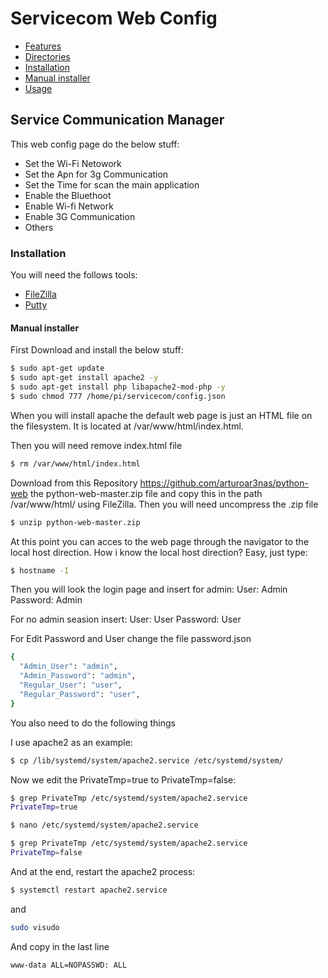 # Servicecom Web Config

- [Features](#Usage)
- [Directories](#Usage)
- [Installation](#Usage)
- [Manual installer](#Usage)
- [Usage](#Usage)

## Service Communication Manager
This web config page do the below stuff:
- Set the Wi-Fi Netowork
- Set the Apn for 3g Communication
- Set the Time for scan the main application
- Enable the Bluethoot
- Enable Wi-fi Network
- Enable 3G Communication
- Others

### Installation

You will need the follows tools:

- [FileZilla](https://filezilla-project.org/)
- [Putty](https://putty.org/)

#### Manual installer

First Download and install the below stuff:
```sh
$ sudo apt-get update
$ sudo apt-get install apache2 -y
$ sudo apt-get install php libapache2-mod-php -y
$ sudo chmod 777 /home/pi/servicecom/config.json
```
When you will install apache the default web page is just an HTML file on the filesystem. It is located at  /var/www/html/index.html.

Then you will need remove index.html file 
```sh
$ rm /var/www/html/index.html
```
Download from this Repository https://github.com/arturoar3nas/python-web
the python-web-master.zip file and copy this in the path /var/www/html/ using
FileZilla.
Then you will need uncompress the .zip file 
```sh
$ unzip python-web-master.zip
```
At this point you can acces to the web page through the navigator to the local host direction.
How i know the local host direction? Easy, just type:
```sh
$ hostname -I
```
Then you will look the login page and insert for admin:
User: Admin
Password: Admin

For no admin seasion insert:
User: User
Password: User

For Edit Password and User change the file password.json
```sh
{
  "Admin_User": "admin",
  "Admin_Password": "admin",
  "Regular_User": "user",
  "Regular_Password": "user",
}
```
You also need to do the following things

I use apache2 as an example:
```sh
$ cp /lib/systemd/system/apache2.service /etc/systemd/system/
```
Now we edit the PrivateTmp=true to PrivateTmp=false:
```sh
$ grep PrivateTmp /etc/systemd/system/apache2.service
PrivateTmp=true
```
```sh
$ nano /etc/systemd/system/apache2.service
```
```sh
$ grep PrivateTmp /etc/systemd/system/apache2.service
PrivateTmp=false
```
And at the end, restart the apache2 process:
```sh
$ systemctl restart apache2.service
```
and 
```sh
sudo visudo
```
And copy in the last line
```sh
www-data ALL=NOPASSWD: ALL
```
